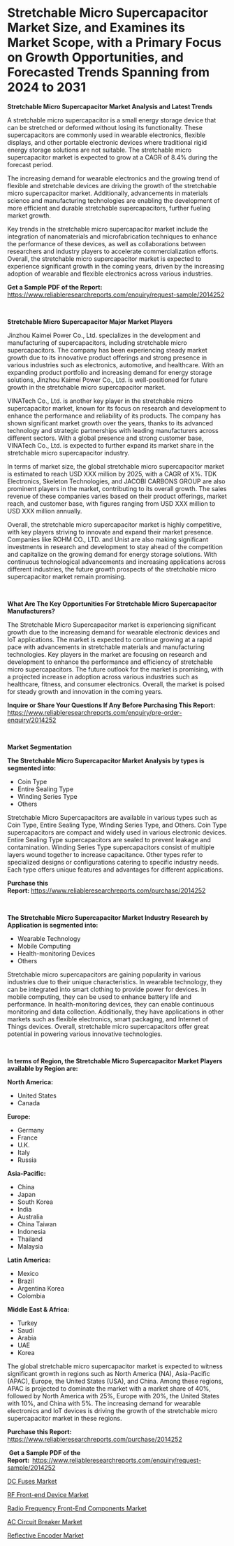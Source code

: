 <p><h1>Stretchable Micro Supercapacitor Market Size, and Examines its Market Scope, with a Primary Focus on Growth Opportunities, and Forecasted Trends Spanning from 2024 to 2031</h1></p><p><strong>Stretchable Micro Supercapacitor Market Analysis and Latest Trends</strong></p>
<p><p>A stretchable micro supercapacitor is a small energy storage device that can be stretched or deformed without losing its functionality. These supercapacitors are commonly used in wearable electronics, flexible displays, and other portable electronic devices where traditional rigid energy storage solutions are not suitable. The stretchable micro supercapacitor market is expected to grow at a CAGR of 8.4% during the forecast period.</p><p>The increasing demand for wearable electronics and the growing trend of flexible and stretchable devices are driving the growth of the stretchable micro supercapacitor market. Additionally, advancements in materials science and manufacturing technologies are enabling the development of more efficient and durable stretchable supercapacitors, further fueling market growth.</p><p>Key trends in the stretchable micro supercapacitor market include the integration of nanomaterials and microfabrication techniques to enhance the performance of these devices, as well as collaborations between researchers and industry players to accelerate commercialization efforts. Overall, the stretchable micro supercapacitor market is expected to experience significant growth in the coming years, driven by the increasing adoption of wearable and flexible electronics across various industries.</p></p>
<p><strong>Get a Sample PDF of the Report:&nbsp;</strong> <a href="https://www.reliableresearchreports.com/enquiry/request-sample/2014252">https://www.reliableresearchreports.com/enquiry/request-sample/2014252</a></p>
<p>&nbsp;</p>
<p><strong>Stretchable Micro Supercapacitor Major Market Players</strong></p>
<p><p>Jinzhou Kaimei Power Co., Ltd. specializes in the development and manufacturing of supercapacitors, including stretchable micro supercapacitors. The company has been experiencing steady market growth due to its innovative product offerings and strong presence in various industries such as electronics, automotive, and healthcare. With an expanding product portfolio and increasing demand for energy storage solutions, Jinzhou Kaimei Power Co., Ltd. is well-positioned for future growth in the stretchable micro supercapacitor market.</p><p>VINATech Co., Ltd. is another key player in the stretchable micro supercapacitor market, known for its focus on research and development to enhance the performance and reliability of its products. The company has shown significant market growth over the years, thanks to its advanced technology and strategic partnerships with leading manufacturers across different sectors. With a global presence and strong customer base, VINATech Co., Ltd. is expected to further expand its market share in the stretchable micro supercapacitor industry.</p><p>In terms of market size, the global stretchable micro supercapacitor market is estimated to reach USD XXX million by 2025, with a CAGR of X%. TDK Electronics, Skeleton Technologies, and JACOBI CARBONS GROUP are also prominent players in the market, contributing to its overall growth. The sales revenue of these companies varies based on their product offerings, market reach, and customer base, with figures ranging from USD XXX million to USD XXX million annually.</p><p>Overall, the stretchable micro supercapacitor market is highly competitive, with key players striving to innovate and expand their market presence. Companies like ROHM CO., LTD. and Unist are also making significant investments in research and development to stay ahead of the competition and capitalize on the growing demand for energy storage solutions. With continuous technological advancements and increasing applications across different industries, the future growth prospects of the stretchable micro supercapacitor market remain promising.</p></p>
<p>&nbsp;</p>
<p><strong>What Are The Key Opportunities For Stretchable Micro Supercapacitor Manufacturers?</strong></p>
<p><p>The Stretchable Micro Supercapacitor market is experiencing significant growth due to the increasing demand for wearable electronic devices and IoT applications. The market is expected to continue growing at a rapid pace with advancements in stretchable materials and manufacturing technologies. Key players in the market are focusing on research and development to enhance the performance and efficiency of stretchable micro supercapacitors. The future outlook for the market is promising, with a projected increase in adoption across various industries such as healthcare, fitness, and consumer electronics. Overall, the market is poised for steady growth and innovation in the coming years.</p></p>
<p><strong>Inquire or Share Your Questions If Any Before Purchasing This Report:</strong> <a href="https://www.reliableresearchreports.com/enquiry/pre-order-enquiry/2014252">https://www.reliableresearchreports.com/enquiry/pre-order-enquiry/2014252</a></p>
<p>&nbsp;</p>
<p><strong>Market Segmentation</strong></p>
<p><strong>The Stretchable Micro Supercapacitor Market Analysis by types is segmented into:</strong></p>
<p><ul><li>Coin Type</li><li>Entire Sealing Type</li><li>Winding Series Type</li><li>Others</li></ul></p>
<p><p>Stretchable Micro Supercapacitors are available in various types such as Coin Type, Entire Sealing Type, Winding Series Type, and Others. Coin Type supercapacitors are compact and widely used in various electronic devices. Entire Sealing Type supercapacitors are sealed to prevent leakage and contamination. Winding Series Type supercapacitors consist of multiple layers wound together to increase capacitance. Other types refer to specialized designs or configurations catering to specific industry needs. Each type offers unique features and advantages for different applications.</p></p>
<p><strong>Purchase this Report:&nbsp;</strong><a href="https://www.reliableresearchreports.com/purchase/2014252">https://www.reliableresearchreports.com/purchase/2014252</a></p>
<p>&nbsp;</p>
<p><strong>The Stretchable Micro Supercapacitor Market Industry Research by Application is segmented into:</strong></p>
<p><ul><li>Wearable Technology</li><li>Mobile Computing</li><li>Health-monitoring Devices</li><li>Others</li></ul></p>
<p><p>Stretchable micro supercapacitors are gaining popularity in various industries due to their unique characteristics. In wearable technology, they can be integrated into smart clothing to provide power for devices. In mobile computing, they can be used to enhance battery life and performance. In health-monitoring devices, they can enable continuous monitoring and data collection. Additionally, they have applications in other markets such as flexible electronics, smart packaging, and Internet of Things devices. Overall, stretchable micro supercapacitors offer great potential in powering various innovative technologies.</p></p>
<p>&nbsp;</p>
<p><strong>In terms of Region, the Stretchable Micro Supercapacitor Market Players available by Region are:</strong></p>
<p>
    <p> <strong> North America: </strong>
        <ul>
            <li>United States</li>
            <li>Canada</li>
        </ul>
        </p> 
    <p> <strong> Europe: </strong>
        <ul>
            <li>Germany</li>
            <li>France</li>
            <li>U.K.</li>
            <li>Italy</li>
            <li>Russia</li>
        </ul>
        </p> 
    <p> <strong> Asia-Pacific: </strong>
        <ul>
            <li>China</li>
            <li>Japan</li>
            <li>South Korea</li>
            <li>India</li>
            <li>Australia</li>
            <li>China Taiwan</li>
            <li>Indonesia</li>
            <li>Thailand</li>
            <li>Malaysia</li>
        </ul>
        </p> 
    <p> <strong> Latin America: </strong>
        <ul>
            <li>Mexico</li>
            <li>Brazil</li>
            <li>Argentina Korea</li>
            <li>Colombia</li>
        </ul>
        </p> 
    <p> <strong> Middle East & Africa: </strong>
        <ul>
            <li>Turkey</li>
            <li>Saudi</li>
            <li>Arabia</li>
            <li>UAE</li>
            <li>Korea</li>
        </ul>
    </p>
    </p>
<p><p>The global stretchable micro supercapacitor market is expected to witness significant growth in regions such as North America (NA), Asia-Pacific (APAC), Europe, the United States (USA), and China. Among these regions, APAC is projected to dominate the market with a market share of 40%, followed by North America with 25%, Europe with 20%, the United States with 10%, and China with 5%. The increasing demand for wearable electronics and IoT devices is driving the growth of the stretchable micro supercapacitor market in these regions.</p></p>
<p><strong>Purchase this Report: </strong><a href="https://www.reliableresearchreports.com/purchase/2014252">https://www.reliableresearchreports.com/purchase/2014252</a></p>
<p>&nbsp;<strong>Get a Sample PDF of the Report:&nbsp;&nbsp;</strong><a href="https://www.reliableresearchreports.com/enquiry/request-sample/2014252">https://www.reliableresearchreports.com/enquiry/request-sample/2014252</a></p>
<p><strong></strong></p>
<p><p><a href="https://view.publitas.com/reportprime-1/dc-fuses-market-size-growing-and-forecasted-for-period-from-2024-2031-and-provides-complete-market-analysis-of-this-market/">DC Fuses Market</a></p><p><a href="https://mire-aunt-385.notion.site/RF-Front-end-Device-Market-Analysis-and-Market-Size-Global-Industry-Overview-Market-Segmentation-a-ffca7874b09d4680bcc0d49c8668d460">RF Front-end Device Market</a></p><p><a href="https://invited-way-688.notion.site/Radio-Frequency-Front-End-Components-Market-Size-Growing-and-Forecasted-for-period-from-2024-2031--daaac0c2059944eea632187e826fe534">Radio Frequency Front-End Components Market</a></p><p><a href="https://view.publitas.com/reportprime-1/ac-circuit-breaker-market-size-growth-and-forecast-from-2024-2031/">AC Circuit Breaker Market</a></p><p><a href="https://butternut-bug-553.notion.site/Reflective-Encoder-Market-Size-Reflecting-a-Forecast-Till-2031-Market-By-Type-By-Application-and-B-b0ef04eb76b84e25b60215752839283a">Reflective Encoder Market</a></p></p>